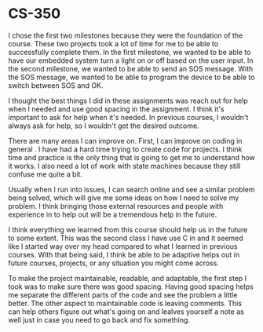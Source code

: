# CS-350

I chose the first two milestones because they were the foundation of the course.  These two projects took a lot of time for me to be able to successfully complete them. In the first milestone, we wanted to be able to have our embedded system turn a light on or off based on the user input.  In the second milestone, we wanted to be able to send an SOS message.  With the SOS message, we wanted to be able to program the device to be able to switch between SOS and OK. 

I thought the best things I did in these assignments was reach out for help when I needed and use good spacing in the assignment. I think it's important to ask for help when it's needed.  In previous courses, I wouldn't always ask for help, so I wouldn't get the desired outcome. 

There are many areas I can improve on.  First, I can improve on coding in general . I have had a hard time trying to create code for projects.  I think time and practice is the only thing that is going to get me to understand how it works. I also need a lot of work with state machines because they still confuse me quite a bit. 

Usually when I run into issues, I can search online and see a similar problem being solved, which will give me some ideas on how I need to solve my problem.  I think bringing those external resources and people with experience in to help out will be a tremendous help in the future.

I think everything we learned from this course should help us in the future to some extent.  This was the second class I have use C in and it seemed like I started way over my head compared to what I learned in previous courses.  With that being said, I think be able to be adaptive helps out in future courses, projects, or any situation you might come across. 

To make the project maintainable, readable, and adaptable, the first step I took was to make sure there was good spacing.  Having good spacing helps me separate the different parts of the code and see the problem a little better. The other aspect to maintainable code is leaving comments.  This can help others figure out what's going on and  lealves yourself a note as well just in case you need to go back and fix something.

